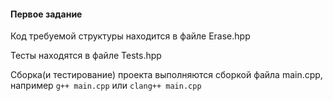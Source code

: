 #### Первое задание

Код требуемой структуры находится в файле Erase.hpp

Тесты находятся в файле Tests.hpp

Сборка(и тестирование) проекта выполняются сборкой файла main.cpp, например ```g++ main.cpp``` или ```clang++ main.cpp``` 
